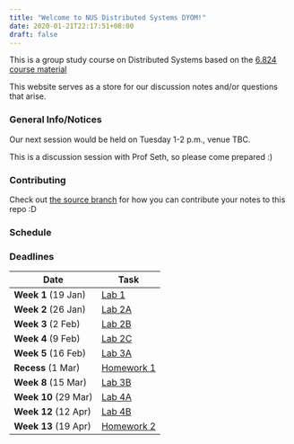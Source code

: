 ```yaml
---
title: "Welcome to NUS Distributed Systems DYOM!"
date: 2020-01-21T22:17:51+08:00
draft: false
---
```


This is a group study course on Distributed Systems based on
the [6.824 course material](https://pdos.csail.mit.edu/6.824/)


This website serves as a store for our discussion notes and/or questions that arise.

### General Info/Notices

Our next session would be held on Tuesday 1-2 p.m., venue TBC.

This is a discussion session with Prof Seth, so please come prepared :)

### Contributing

Check out [the source
branch](https://github.com/nusdistsys/nusdistsys.github.io/tree/source)
for how you can contribute your notes to this repo :D

### Schedule

### Deadlines
| Date                 | Task                                                            |
| -                    | -                                                               |
| **Week 1** (19 Jan)  | [Lab 1](https://pdos.csail.mit.edu/6.824/labs/lab-mr.html)      |
| **Week 2** (26 Jan)  | [Lab 2A](https://pdos.csail.mit.edu/6.824/labs/lab-raft.html)   |
| **Week 3** (2 Feb)   | [Lab 2B](https://pdos.csail.mit.edu/6.824/labs/lab-raft.html)   |
| **Week 4** (9 Feb)   | [Lab 2C](https://pdos.csail.mit.edu/6.824/labs/lab-raft.html)   |
| **Week 5** (16 Feb)  | [Lab 3A](https://pdos.csail.mit.edu/6.824/labs/lab-kvraft.html) |
| **Recess** (1 Mar)   | [Homework 1]()                                                  |
| **Week 8** (15 Mar)  | [Lab 3B](https://pdos.csail.mit.edu/6.824/labs/lab-kvraft.html) |
| **Week 10** (29 Mar) | [Lab 4A](https://pdos.csail.mit.edu/6.824/labs/lab-shard.html)  |
| **Week 12** (12 Apr) | [Lab 4B](https://pdos.csail.mit.edu/6.824/labs/lab-shard.html)  |
| **Week 13** (19 Apr) | [Homework 2]()                                                  |
